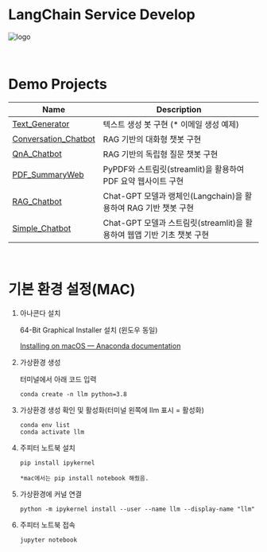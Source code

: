# LangChain Service Develop

![logo](https://github.com/KJH0406/Langchain/assets/109582129/c46040bb-0b2d-4775-be36-1b5adbbf4cee)

<br>

# Demo Projects

| Name                                                                                             | Description                                                             |
| ------------------------------------------------------------------------------------------------ | ----------------------------------------------------------------------- |
| [Text_Generator](https://github.com/KJH0406/Langchain/tree/main/Demo/Text_Generator)             | 텍스트 생성 봇 구현 (\* 이메일 생성 예제)                               |
| [Conversation_Chatbot](https://github.com/KJH0406/Langchain/tree/main/Demo/Conversation_Chatbot) | RAG 기반의 대화형 챗봇 구현                                             |
| [QnA_Chatbot](https://github.com/KJH0406/Langchain/tree/main/Demo/QnA_Chatbot)                   | RAG 기반의 독립형 질문 챗봇 구현                                        |
| [PDF_SummaryWeb](https://github.com/KJH0406/Langchain/tree/main/Demo/PDF_SummaryWeb)             | PyPDF와 스트림릿(streamlit)을 활용하여 PDF 요약 웹사이트 구현           |
| [RAG_Chatbot](https://github.com/KJH0406/Langchain/tree/main/Demo/RAG_Chatbot)                   | Chat-GPT 모델과 랭체인(Langchain)을 활용하여 RAG 기반 챗봇 구현         |
| [Simple_Chatbot](https://github.com/KJH0406/Langchain/tree/main/Demo/Simpe_Chatbot)              | Chat-GPT 모델과 스트림릿(streamlit)을 활용하여 웹앱 기반 기초 챗봇 구현 |

<br>

# 기본 환경 설정(MAC)

1. 아나콘다 설치

   64-Bit Graphical Installer 설치 (윈도우 동일)

   [Installing on macOS — Anaconda documentation](https://docs.anaconda.com/free/anaconda/install/mac-os/)

2. 가상환경 생성

   터미널에서 아래 코드 입력

   ```
   conda create -n llm python=3.8
   ```

3. 가상환경 생성 확인 및 활성화(터미널 왼쪽에 llm 표시 = 활성화)

   ```
   conda env list
   conda activate llm
   ```

4. 주피터 노트북 설치

   ```
   pip install ipykernel

   *mac에서는 pip install notebook 해줬음.
   ```

5. 가상환경에 커널 연결

   ```
   python -m ipykernel install --user --name llm --display-name "llm"
   ```

6. 주피터 노트북 접속

   ```
   jupyter notebook
   ```
